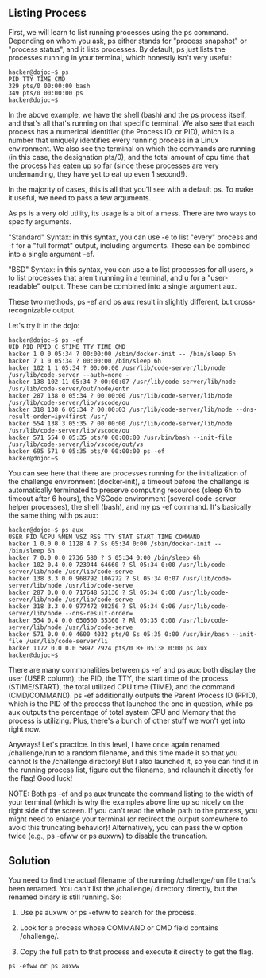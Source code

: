 ## Listing Process

First, we will learn to list running processes using the ps command. Depending on whom you ask, ps either stands for "process snapshot" or "process status", and it lists processes. By default, ps just lists the processes running in your terminal, which honestly isn't very useful:

```
hacker@dojo:~$ ps
PID TTY TIME CMD
329 pts/0 00:00:00 bash
349 pts/0 00:00:00 ps
hacker@dojo:~$
```

In the above example, we have the shell (bash) and the ps process itself, and that's all that's running on that specific terminal. We also see that each process has a numerical identifier (the Process ID, or PID), which is a number that uniquely identifies every running process in a Linux environment. We also see the terminal on which the commands are running (in this case, the designation pts/0), and the total amount of cpu time that the process has eaten up so far (since these processes are very undemanding, they have yet to eat up even 1 second!).

In the majority of cases, this is all that you'll see with a default ps. To make it useful, we need to pass a few arguments.

As ps is a very old utility, its usage is a bit of a mess. There are two ways to specify arguments.

"Standard" Syntax: in this syntax, you can use -e to list "every" process and -f for a "full format" output, including arguments. These can be combined into a single argument -ef.

"BSD" Syntax: in this syntax, you can use a to list processes for all users, x to list processes that aren't running in a terminal, and u for a "user-readable" output. These can be combined into a single argument aux.

These two methods, ps -ef and ps aux result in slightly different, but cross-recognizable output.

Let's try it in the dojo:

```
hacker@dojo:~$ ps -ef
UID PID PPID C STIME TTY TIME CMD
hacker 1 0 0 05:34 ? 00:00:00 /sbin/docker-init -- /bin/sleep 6h
hacker 7 1 0 05:34 ? 00:00:00 /bin/sleep 6h
hacker 102 1 1 05:34 ? 00:00:00 /usr/lib/code-server/lib/node /usr/lib/code-server --auth=none -
hacker 138 102 11 05:34 ? 00:00:07 /usr/lib/code-server/lib/node /usr/lib/code-server/out/node/entr
hacker 287 138 0 05:34 ? 00:00:00 /usr/lib/code-server/lib/node /usr/lib/code-server/lib/vscode/ou
hacker 318 138 6 05:34 ? 00:00:03 /usr/lib/code-server/lib/node --dns-result-order=ipv4first /usr/
hacker 554 138 3 05:35 ? 00:00:00 /usr/lib/code-server/lib/node /usr/lib/code-server/lib/vscode/ou
hacker 571 554 0 05:35 pts/0 00:00:00 /usr/bin/bash --init-file /usr/lib/code-server/lib/vscode/out/vs
hacker 695 571 0 05:35 pts/0 00:00:00 ps -ef
hacker@dojo:~$
```

You can see here that there are processes running for the initialization of the challenge environment (docker-init), a timeout before the challenge is automatically terminated to preserve computing resources (sleep 6h to timeout after 6 hours), the VSCode environment (several code-server helper processes), the shell (bash), and my ps -ef command. It's basically the same thing with ps aux:

```
hacker@dojo:~$ ps aux
USER PID %CPU %MEM VSZ RSS TTY STAT START TIME COMMAND
hacker 1 0.0 0.0 1128 4 ? Ss 05:34 0:00 /sbin/docker-init -- /bin/sleep 6h
hacker 7 0.0 0.0 2736 580 ? S 05:34 0:00 /bin/sleep 6h
hacker 102 0.4 0.0 723944 64660 ? Sl 05:34 0:00 /usr/lib/code-server/lib/node /usr/lib/code-serve
hacker 138 3.3 0.0 968792 106272 ? Sl 05:34 0:07 /usr/lib/code-server/lib/node /usr/lib/code-serve
hacker 287 0.0 0.0 717648 53136 ? Sl 05:34 0:00 /usr/lib/code-server/lib/node /usr/lib/code-serve
hacker 318 3.3 0.0 977472 98256 ? Sl 05:34 0:06 /usr/lib/code-server/lib/node --dns-result-order=
hacker 554 0.4 0.0 650560 55360 ? Rl 05:35 0:00 /usr/lib/code-server/lib/node /usr/lib/code-serve
hacker 571 0.0 0.0 4600 4032 pts/0 Ss 05:35 0:00 /usr/bin/bash --init-file /usr/lib/code-server/li
hacker 1172 0.0 0.0 5892 2924 pts/0 R+ 05:38 0:00 ps aux
hacker@dojo:~$
```

There are many commonalities between ps -ef and ps aux: both display the user (USER column), the PID, the TTY, the start time of the process (STIME/START), the total utilized CPU time (TIME), and the command (CMD/COMMAND). ps -ef additionally outputs the Parent Process ID (PPID), which is the PID of the process that launched the one in question, while ps aux outputs the percentage of total system CPU and Memory that the process is utilizing. Plus, there's a bunch of other stuff we won't get into right now.

Anyways! Let's practice. In this level, I have once again renamed /challenge/run to a random filename, and this time made it so that you cannot ls the /challenge directory! But I also launched it, so you can find it in the running process list, figure out the filename, and relaunch it directly for the flag! Good luck!

NOTE: Both ps -ef and ps aux truncate the command listing to the width of your terminal (which is why the examples above line up so nicely on the right side of the screen. If you can't read the whole path to the process, you might need to enlarge your terminal (or redirect the output somewhere to avoid this truncating behavior)! Alternatively, you can pass the w option twice (e.g., ps -efww or ps auxww) to disable the truncation.

## Solution

You need to find the actual filename of the running /challenge/run file that’s been renamed. You can't list the /challenge/ directory directly, but the renamed binary is still running. So:

1. Use ps auxww or ps -efww to search for the process.

2. Look for a process whose COMMAND or CMD field contains /challenge/.

3. Copy the full path to that process and execute it directly to get the flag.

`ps -efww or ps auxww`
